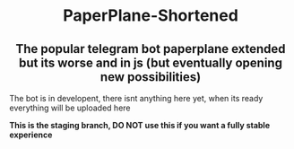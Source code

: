 <h1 align="center">PaperPlane-Shortened</h1>
<h2 align="center">The popular telegram bot paperplane extended but its worse and in js (but eventually opening new possibilities)</h2>
<p>The bot is in developent, there isnt anything here yet, when its ready everything will be uploaded here</p>
<strong>This is the staging branch, DO NOT use this if you want a fully stable experience</strong>
